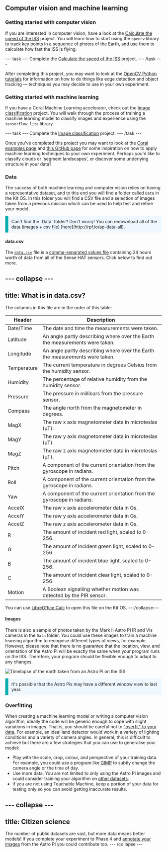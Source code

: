 ## Computer vision and machine learning

### Getting started with computer vision

If you are interested in computer vision, have a look at the [Calculate the speed of the ISS](https://projects.raspberrypi.org/en/projects/astropi-iss-speed/4) project. You will learn how to start using the `opencv` library to track key points in a sequence of photos of the Earth, and use them to calculate how fast the ISS is flying.

--- task ---
Complete the [Calculate the speed of the ISS](https://projects.raspberrypi.org/en/projects/astropi-iss-speed/4) project.
--- /task ---

After completing this project, you may want to look at the [OpenCV Python tutorials](https://docs.opencv.org/4.x/d6/d00/tutorial_py_root.html) for information on how to do things like edge detection and object tracking — techniques you may decide to use in your own experiment.

### Getting started with machine learning

If you have a Coral Machine Learning accelerator, check out the [Image classification](https://projects.raspberrypi.org/en/projects/image-id-coral/2) project. You will walk through the process of training a machine learning model to classify images and experience using the `tensorflow_lite` library.

--- task ---
Complete the [Image classification](https://projects.raspberrypi.org/en/projects/image-id-coral/2) project.
--- /task ---

Once you've completed this project you may want to look at the [Coral examples page](https://coral.ai/examples/) and [this GitHub page](https://github.com/robmarkcole/satellite-image-deep-learning#datasets) for some inspiration on how to apply machine learning techniques to your own experiment. Perhaps you'd like to classify clouds or 'segment landscapes', or discover some underlying structure in your data?

### Data

The success of both machine learning and computer vision relies on having a representative dataset, and to this end you will find a folder called `Data` in the Kit OS. In this folder you will find a CSV file and a selection of images taken from a previous mission which can be used to help test and refine your model.

<p style="border-left: solid; border-width:10px; border-color: #0faeb0; background-color: aliceblue; padding: 10px;">
Can't find the `Data` folder? Don't worry! You can redownload all of the data (images + csv file) [here](http://rpf.io/ap-data-all).
</p>

#### data.csv

The [`data.csv`](http://rpf.io/ap-sample-data) file is a [comma-separated values file](https://simple.wikipedia.org/wiki/Comma-separated_values) containing 24 hours worth of data from all of the Sense HAT sensors. Click below to find out more.

--- collapse ---
---
title: What is in data.csv?
---
The columns in this file are in the order of this table:

| Header | Description |
| ---    | --- |
| Date/Time | The date and time the measurements were taken. |
| Latitude | An angle partly describing where over the Earth the measurements were taken. |
| Longitude | An angle partly describing where over the Earth the measurements were taken. |
| Temperature | The current temperature in degrees Celsius from the humidity sensor. |
| Humidity | The percentage of relative humidity from the humidity sensor. |
| Pressure | The pressure in millibars from the pressure sensor. |
| Compass | The angle north from the magnetometer in degrees. |
| MagX | The raw x axis magnetometer data in microteslas (µT). |
| MagY | The raw y axis magnetometer data in microteslas (µT). |
| MagZ | The raw z axis magnetometer data in microteslas (µT). | 
| Pitch | A component of the current orientation from the gyroscope in radians. |
| Roll | A component of the current orientation from the gyroscope in radians. |
| Yaw | A component of the current orientation from the gyroscope in radians. |
| AccelX | The raw x axis accelerometer data in Gs. |
| AccelY | The raw y axis accelerometer data in Gs. |
| AccelZ | The raw z axis accelerometer data in Gs. | 
| R | The amount of incident red light, scaled to 0-256. | 
| G | The amount of incident green light, scaled to 0-256. | 
| B | The amount of incident blue light, scaled to 0-256. | 
| C |  The amount of incident clear light, scaled to 0-256. | 
| Motion | A Boolean signalling whether motion was detected by the PIR sensor. | 

You can use [LibreOffice Calc](https://www.libreoffice.org/discover/calc/) to open this file on the Kit OS. 
---/collapse---

#### Images

There is also a sample of photos taken by the Mark II Astro Pi IR and Vis cameras in the `Data` folder. You could use these images to train a machine learning algorithm to recognise different types of views, for example. However, please note that there is no guarantee that the location, view, and orientation of the Astro Pi will be exactly the same when your program runs on the ISS. Therefore, your program should be flexible enough to adapt to any changes.

![Timelapse of the earth taken from an Astro Pi on the ISS](images/astrocmp-2021.gif)

<p style="border-left: solid; border-width:10px; border-color: #0faeb0; background-color: aliceblue; padding: 10px;">
It's possible that the Astro Pis may have a different window view to last year.
</p>

### Overfitting

When creating a machine learning model or writing a computer vision algorithm, ideally the code will be generic enough to cope with slight variations in images. That is, you should be careful not to ["overfit" to your data](https://www.tensorflow.org/tutorials/keras/overfit_and_underfit). For example, an ideal land detector would work in a variety of lighting conditions and a variety of camera angles. In general, this is difficult to achieve but there are a few strategies that you can use to generalise your model:

- Play with the scale, crop, colour, and perspective of your training data. For example, you could use a program like [GIMP](https://www.gimp.org/) to subtly change the camera angle or the time of day.
- Use more data. You are not limited to only using the Astro Pi images and could consider training your algorithm on [other datasets](https://github.com/Seyed-Ali-Ahmadi/Awesome_Satellite_Benchmark_Datasets).
- If you are not using Teachable Machine, keep a portion of your data for testing only so you can avoid getting inaccurate results.

--- collapse ---
---
title: Citizen science
---
The number of public datasets are vast, but more data means better models! If you complete your experiment to Phase 4 and [annotate your images](https://github.com/robmarkcole/satellite-image-deep-learning#annotation-tools-with-geo-features) from the Astro Pi you could contribute too.
--- /collapse ---
